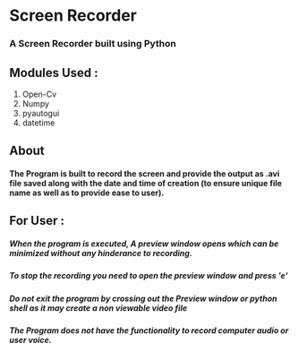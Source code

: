 # Screen Recorder
### A Screen Recorder built using Python
## Modules Used :
1. Open-Cv
2. Numpy
3. pyautogui
4. datetime
## About 
#### The Program is built to record the screen and provide the output as .avi file saved along with the date and time of creation (to ensure unique file name as well as to provide ease to user).
## For User :
##### When the program is executed, A preview window opens which can be minimized without any hinderance to recording.
##### To stop the recording you need to open the preview window and press 'e'
##### Do not exit the program by crossing out the Preview window or python shell as it may create a non viewable video file
##### The Program does not have the functionality to record computer audio or user voice.
